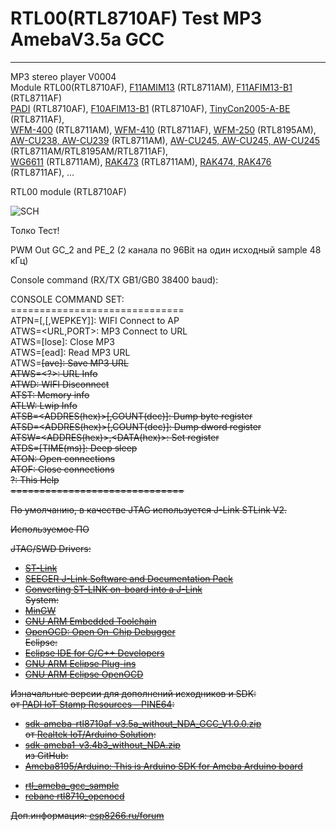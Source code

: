 # RTL00(RTL8710AF) Test MP3 AmebaV3.5a GCC
---

MP3 stereo player V0004<br>
Module RTL00(RTL8710AF), [F11AMIM13](http://fn-link.en.made-in-china.com/product/sSinPtAKZBke/China-RTL8711AM-Iot-Module.html) (RTL8711AM), [F11AFIM13-B1](http://fn-link.en.made-in-china.com/product/PSHnuEtJVXWh/China-RTL8711AF-IoT-Module-IEEE-802-11-B-G-N-2-4GHz-1T1R-WiFi-NFC-Module.html) (RTL8711AF)<br>
[PADI](https://www.pine64.org/?page_id=946) (RTL8710AF), [F10AFIM13-B1](http://en.ofeixin.com/products_detail/productId=65.html) (RTL8710AF), [TinyCon2005-A-BE](http://www.ralinwi.com/product.aspx?info_lb=54&flag=1) (RTL8711AF),<br>
[WFM-400](http://www.rayson.com/rayson/en/?pros=product&pros=product&b_cat_id=A03&m_cat_id=A0304&s_cat_id=A030401&prod_id=P0113&level=3) (RTL8711AM), [WFM-410](http://www.rayson.com/rayson/en/?pros=product&pros=product&b_cat_id=A03&m_cat_id=A0304&s_cat_id=A030401&prod_id=P0114&level=3) (RTL8711AF), [WFM-250](http://www.rayson.com/rayson/en/?pros=product&pros=product&b_cat_id=A03&m_cat_id=A0304&s_cat_id=A030401&prod_id=P0112&level=3) (RTL8195AM),<br>
[AW-CU238, AW-CU239](https://www.buyiot.net/pd-1) (RTL8711AM), [AW-CU245, AW-CU245, AW-CU245](https://www.buyiot.net/home-1) (RTL8711AM/RTL8195AM/RTL8711AF),<br>
[WG6611](http://www.jorjin.com/product.php?id=98) (RTL8711AM), [RAK473](http://www.rakwireless.com/en/download/RAK473/Firmware%20Upgrade) (RTL8711AM), [RAK474, RAK476](http://www.rakwireless.com/en/download/RAK473/Firmware%20Upgrade) (RTL8711AF), ...<br> 

RTL00 module (RTL8710AF)<br>

![SCH](https://github.com/pvvx/RTL00MP3/blob/master/RTL00_MP3_SCH.gif)

Толко Тест!<br>

PWM Out GC_2 and PE_2 (2 канала по 96Bit на один исходный sample 48 кГц)<br>

Console command (RX/TX GB1/GB0 38400 baud):<br>

CONSOLE COMMAND SET:<br>
==============================<br>
ATPN=<SSID>[,<PASSPHRASE>[,WEPKEY]]: WIFI Connect to AP<br>
ATWS=<URL,PORT>: MP3 Connect to URL<br>
ATWS=<c>[lose]: Close MP3<br>
ATWS=<r>[ead]: Read MP3 URL<br>
ATWS=<s>[ave]: Save MP3 URL<br>
ATWS=<?>: URL Info<br>
ATWD: WIFI Disconnect<br>
ATST: Memory info<br>
ATLW: Lwip Info<br>
ATSB=<ADDRES(hex)>[,COUNT(dec)]: Dump byte register<br>
ATSD=<ADDRES(hex)>[,COUNT(dec)]: Dump dword register<br>
ATSW=<ADDRES(hex)>,<DATA(hex)>: Set register<br>
ATDS=[TIME(ms)]: Deep sleep<br>
ATON: Open connections<br>
ATOF: Close connections<br>
?: This Help<br>
==============================<br>

По умолчанию, в качестве JTAG используется J-Link STLink V2.<br>

Используемое ПО<br>

JTAG/SWD Drivers:<br>
* [ST-Link](http://www.st.com/web/catalog/tools/FM146/CL1984/SC724/SS1677/PF251168?sc=internet/evalboard/product/251168.jsp)<br>
* [SEEGER J-Link Software and Documentation Pack](https://www.segger.com/downloads/jlink)<br>
* [Converting ST-LINK on-board into a J-Link](https://www.segger.com/jlink-st-link.html)<br>
System:<br>
* [MinGW](https://sourceforge.net/projects/mingw-w64/)<br>
* [GNU ARM Embedded Toolchain](https://launchpad.net/gcc-arm-embedded/+download)<br>
* [OpenOCD: Open On-Chip Debugger](https://sourceforge.net/projects/gnuarmeclipse/files/OpenOCD/)<br>
Eclipse:<br>
* [Eclipse IDE for C/C++ Developers](https://eclipse.org/downloads/packages/eclipse-ide-cc-developers/lunasr1a)<br>
* [GNU ARM Eclipse Plug-ins](http://gnuarmeclipse.github.io/downloads/)<br>
* [GNU ARM Eclipse OpenOCD](http://gnuarmeclipse.github.io/openocd/install/)<br>

Изначальные версии для дополнений исходников и SDK:<br> 
от [PADI IoT Stamp Resources – PINE64](https://www.pine64.org/?page_id=946):<br>
* [sdk-ameba-rtl8710af-v3.5a_without_NDA_GCC_V1.0.0.zip](https://yadi.sk/d/dfIwqNkZv6m63)<br>
от [Realtek IoT/Arduino Solution](http://www.amebaiot.com/en/):<br>
* [sdk-ameba1-v3.4b3_without_NDA.zip](https://yadi.sk/d/Yt7iS1KBvUAV9)<br>
из GitHub:<br>
* [Ameba8195/Arduino: This is Arduino SDK for Ameba Arduino board](https://github.com/Ameba8195/Arduino)<br>
+ [rtl_ameba_gcc_sample](https://github.com/eggman/rtl_ameba_gcc_sample)<br>
+ [rebane rtl8710_openocd](https://bitbucket.org/rebane/rtl8710_openocd/src)<br>
 
Доп.информация: [esp8266.ru/forum](https://esp8266.ru/forum/threads/rtl00-mp3-player.1697/) 
 